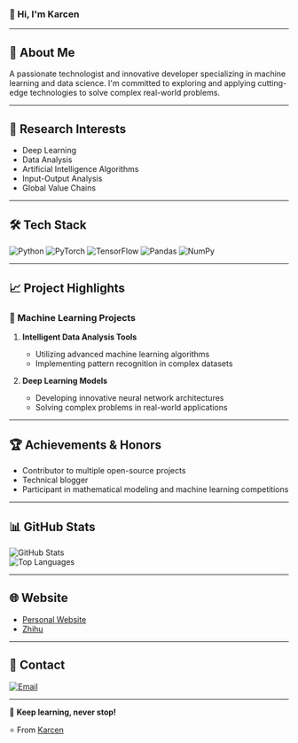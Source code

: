 ### 👋 Hi, I'm Karcen

---

## 🚀 About Me
A passionate technologist and innovative developer specializing in machine learning and data science. I'm committed to exploring and applying cutting-edge technologies to solve complex real-world problems.

---

## 🔬 Research Interests
- Deep Learning
- Data Analysis
- Artificial Intelligence Algorithms
- Input-Output Analysis
- Global Value Chains

---

## 🛠️ Tech Stack
![Python](https://img.shields.io/badge/-Python-black?style=flat-square&logo=python)
![PyTorch](https://img.shields.io/badge/-PyTorch-black?style=flat-square&logo=pytorch)
![TensorFlow](https://img.shields.io/badge/-TensorFlow-black?style=flat-square&logo=tensorflow)
![Pandas](https://img.shields.io/badge/-Pandas-black?style=flat-square&logo=pandas)
![NumPy](https://img.shields.io/badge/-NumPy-black?style=flat-square&logo=numpy)

---

## 📈 Project Highlights

### 🤖 Machine Learning Projects
1. **Intelligent Data Analysis Tools**
   - Utilizing advanced machine learning algorithms
   - Implementing pattern recognition in complex datasets

2. **Deep Learning Models**
   - Developing innovative neural network architectures
   - Solving complex problems in real-world applications

---

## 🏆 Achievements & Honors
- Contributor to multiple open-source projects
- Technical blogger
- Participant in mathematical modeling and machine learning competitions

---

## 📊 GitHub Stats  
![GitHub Stats](https://github-readme-stats.vercel.app/api?username=Karcen&show_icons=true&theme=radical)  
![Top Languages](https://github-readme-stats.vercel.app/api/top-langs/?username=Karcen&layout=compact&theme=radical)

---

## 🌐 Website
- [Personal Website](https://karcen.github.io/zhengjiacheng.github.io/)  
- [Zhihu](https://www.zhihu.com/people/karcenzheng)

---

## 💌 Contact
[![Email](https://img.shields.io/badge/Email-me-blue?style=flat-square&logo=gmail)](mailto:karcenzheng@yeah.net)

---

📢 **Keep learning, never stop!**  

⭐ From [Karcen](https://github.com/Karcen)
